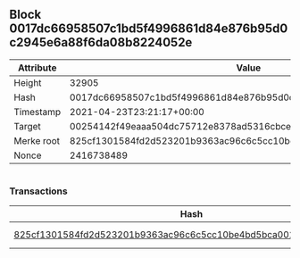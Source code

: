 ## Block 0017dc66958507c1bd5f4996861d84e876b95d0c2945e6a88f6da08b8224052e

Attribute | Value
--- | ---
Height | 32905
Hash | 0017dc66958507c1bd5f4996861d84e876b95d0c2945e6a88f6da08b8224052e
Timestamp | 2021-04-23T23:21:17+00:00
Target | 00254142f49eaaa504dc75712e8378ad5316cbcead634704b3734b6271167cc4
Merke root | 825cf1301584fd2d523201b9363ac96c6c5cc10be4bd5bca00106b4e77182497
Nonce | 2416738489

```

```

### Transactions

Hash | Amount
--- | ---
[825cf1301584fd2d523201b9363ac96c6c5cc10be4bd5bca00106b4e77182497](825cf1301584fd2d523201b9363ac96c6c5cc10be4bd5bca00106b4e77182497.md) | 10.00000000 SKEPTI 
